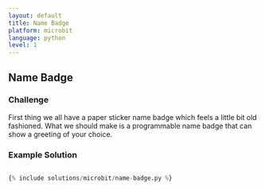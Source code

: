 ```yaml
---
layout: default
title: Name Badge
platform: microbit
language: python
level: 1
---
```

## Name Badge

### Challenge

First thing we all have a paper sticker name badge which feels a little bit old fashioned. What we should make is a programmable 
name badge that can show a greeting of your choice.


### Example Solution

~~~python

{% include solutions/microbit/name-badge.py %} 

~~~
